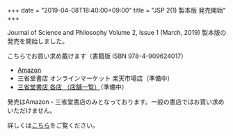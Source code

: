 +++
date = "2019-04-08T18:40:00+09:00"
title = "JSP 2(1) 製本版 発売開始"
+++

Journal of Science and Philosophy Volume 2, Issue 1 (March, 2019) 製本版の発売を開始しました。

こちらでお買い求め戴けます（書籍版 ISBN 978-4-909624017）

* [Amazon](https://www.amazon.co.jp/dp/4909624015/)
* 三省堂書店 オンラインマーケット 楽天市場店（準備中）
* [三省堂書店 各店 （店舗一覧）](https://www.books-sanseido.co.jp/shop/)（準備中）

発売はAmazon・三省堂書店のみとなっております。一般の書店ではお買い求めいただけません。


詳しくは[こちら](/jsp_contents/jsp_2_1)をご覧ください。

